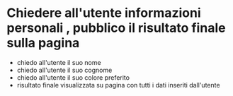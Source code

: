 # Chiedere all'utente informazioni personali , pubblico il risultato finale sulla pagina

- chiedo all'utente il suo nome
- chiedo all'utente il suo cognome
- chiedo all'utente il suo colore preferito
- risultato finale visualizzata su pagina con tutti i dati inseriti dall'utente
